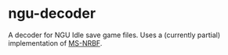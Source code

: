 # ngu-decoder

A decoder for NGU Idle save game files. Uses a (currently partial) implementation of [MS-NRBF](https://docs.microsoft.com/en-us/openspecs/windows_protocols/ms-nrbf/75b9fe09-be15-475f-85b8-ae7b7558cfe5).
